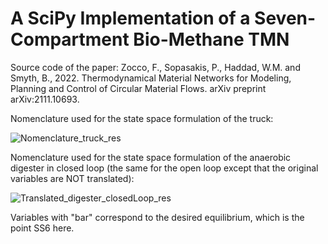 # A SciPy Implementation of a Seven-Compartment Bio-Methane TMN

Source code of the paper: 
Zocco, F., Sopasakis, P., Haddad, W.M. and Smyth, B., 2022. Thermodynamical Material Networks for Modeling, Planning and Control of Circular Material Flows. arXiv preprint arXiv:2111.10693.

Nomenclature used for the state space formulation of the truck:

![Nomenclature_truck_res](https://user-images.githubusercontent.com/62107909/180830194-156bd004-1ac8-445c-b011-45d97f860098.JPG)


Nomenclature used for the state space formulation of the anaerobic digester in closed loop (the same for the open loop except that the original variables are NOT translated):

![Translated_digester_closedLoop_res](https://user-images.githubusercontent.com/62107909/180830819-2fafeb5f-2605-4c5d-b253-3cc3c3ab4477.JPG)


Variables with "bar" correspond to the desired equilibrium, which is the point SS6 here.
